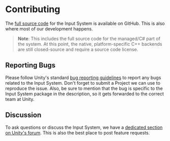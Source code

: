 # Contributing

The [full source code](https://github.com/Unity-Technologies/InputSystem) for the Input System is available on GitHub. This is also where most of our development happens.

>__Note__: This includes the full source code for the managed/C# part of the system. At this point, the native, platform-specific C++ backends are still closed-source and require a source code license.

## Reporting Bugs

Please follow Unity's standard [bug reporting guidelines](https://unity3d.com/unity/qa/bug-reporting) to report any bugs related to the Input System. Don't forget to submit a Project we can use to reproduce the issue. Also, be sure to mention that the bug is specific to the Input System package in the description, so it gets forwarded to the correct team at Unity.

## Discussion

To ask questions or discuss the Input System, we have a [dedicated section on Unity's forum](https://forum.unity.com/forums/new-input-system.103/). This is also the best place to post feature requests.
